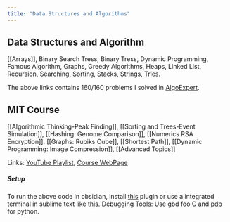 ```yaml
---
title: "Data Structures and Algorithms"
---
```


## Data Structures and Algorithm

[[Arrays]], Binary Search Tress, Binary Tress, Dynamic Programming, Famous Algorithm, Graphs, Greedy Algorithms, Heaps, Linked List, Recursion, Searching, Sorting, Stacks, Strings, Tries.

The above links contains 160/160 problems I solved in [AlgoExpert](https://www.algoexpert.io/).



## MIT Course 
[[Algorithmic Thinking-Peak Finding]], [[Sorting and Trees-Event Simulation]], [[Hashing: Genome Comparison]], [[Numerics RSA Encryption]], [[Graphs: Rubiks Cube]], [[Shortest Path]], [[Dynamic Programming: Image Compression]], [[Advanced Topics]]

Links: [YouTube Playlist](https://www.youtube.com/playlist?list=PLUl4u3cNGP61Oq3tWYp6V_F-5jb5L2iHb), [Course WebPage](https://ocw.mit.edu/courses/6-006-introduction-to-algorithms-fall-2011/)


##### Setup
To run the above code in obsidian, install [this](https://github.com/twibiral/obsidian-execute-code) plugin or use a integrated terminal in sublime text like [this](https://www.youtube.com/watch?v=b1oxmO10Clk). Debugging Tools: Use [gbd](https://www.youtube.com/watch?v=bWH-nL7v5F4) foo C and [pdb](https://www.youtube.com/watch?v=7Vmik1M_ry0&t=424s) for python.


<script defer src="https://cdn.commento.io/js/commento.js"></script>
<div id="commento"></div>